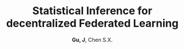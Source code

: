 ---
title: "Statistical Inference for decentralized Federated Learning"
collection: publications
permalink: /publication/AOS_2023
author: <strong>Gu, J</strong>, Chen S.X. 
conf: 'reject with resubmission at the Annals of Statistics'
conf_shortname: 'AOS'
year: 2023
additional: true
---